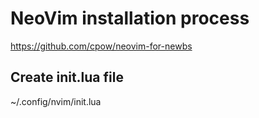 # NeoVim installation process

https://github.com/cpow/neovim-for-newbs

## Create init.lua file

~/.config/nvim/init.lua


